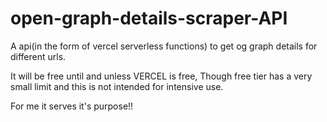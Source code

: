 # open-graph-details-scraper-API
A api(in the form of vercel serverless functions) to get og graph details for different urls.

It will be free until and unless VERCEL is free, Though free tier has a very small limit and this is not intended for intensive use. 

For me it serves it's purpose!!
